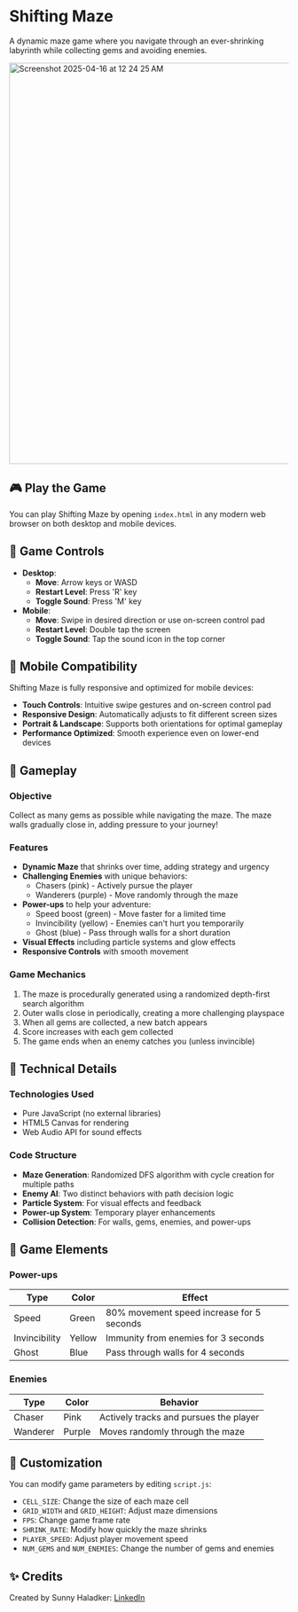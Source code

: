 # Shifting Maze

A dynamic maze game where you navigate through an ever-shrinking labyrinth while collecting gems and avoiding enemies.

<img width="724" alt="Screenshot 2025-04-16 at 12 24 25 AM" src="https://github.com/user-attachments/assets/1e7ade9e-9bdd-450a-b028-52f25d36084c" />

## 🎮 Play the Game

You can play Shifting Maze by opening `index.html` in any modern web browser on both desktop and mobile devices.

## 🔑 Game Controls

- **Desktop**:
  - **Move**: Arrow keys or WASD
  - **Restart Level**: Press 'R' key
  - **Toggle Sound**: Press 'M' key
- **Mobile**:
  - **Move**: Swipe in desired direction or use on-screen control pad
  - **Restart Level**: Double tap the screen
  - **Toggle Sound**: Tap the sound icon in the top corner

## 📱 Mobile Compatibility

Shifting Maze is fully responsive and optimized for mobile devices:
- **Touch Controls**: Intuitive swipe gestures and on-screen control pad
- **Responsive Design**: Automatically adjusts to fit different screen sizes
- **Portrait & Landscape**: Supports both orientations for optimal gameplay
- **Performance Optimized**: Smooth experience even on lower-end devices

## 🎯 Gameplay

### Objective
Collect as many gems as possible while navigating the maze. The maze walls gradually close in, adding pressure to your journey!

### Features
- **Dynamic Maze** that shrinks over time, adding strategy and urgency
- **Challenging Enemies** with unique behaviors:
  - Chasers (pink) - Actively pursue the player
  - Wanderers (purple) - Move randomly through the maze
- **Power-ups** to help your adventure:
  - Speed boost (green) - Move faster for a limited time
  - Invincibility (yellow) - Enemies can't hurt you temporarily
  - Ghost (blue) - Pass through walls for a short duration
- **Visual Effects** including particle systems and glow effects
- **Responsive Controls** with smooth movement

### Game Mechanics
1. The maze is procedurally generated using a randomized depth-first search algorithm
2. Outer walls close in periodically, creating a more challenging playspace
3. When all gems are collected, a new batch appears
4. Score increases with each gem collected
5. The game ends when an enemy catches you (unless invincible)

## 🚀 Technical Details

### Technologies Used
- Pure JavaScript (no external libraries)
- HTML5 Canvas for rendering
- Web Audio API for sound effects

### Code Structure
- **Maze Generation**: Randomized DFS algorithm with cycle creation for multiple paths
- **Enemy AI**: Two distinct behaviors with path decision logic
- **Particle System**: For visual effects and feedback
- **Power-up System**: Temporary player enhancements
- **Collision Detection**: For walls, gems, enemies, and power-ups

## 🧩 Game Elements

### Power-ups
| Type | Color | Effect |
|------|-------|--------|
| Speed | Green | 80% movement speed increase for 5 seconds |
| Invincibility | Yellow | Immunity from enemies for 3 seconds |
| Ghost | Blue | Pass through walls for 4 seconds |

### Enemies
| Type | Color | Behavior |
|------|-------|----------|
| Chaser | Pink | Actively tracks and pursues the player |
| Wanderer | Purple | Moves randomly through the maze |

## 🔧 Customization

You can modify game parameters by editing `script.js`:
- `CELL_SIZE`: Change the size of each maze cell
- `GRID_WIDTH` and `GRID_HEIGHT`: Adjust maze dimensions
- `FPS`: Change game frame rate
- `SHRINK_RATE`: Modify how quickly the maze shrinks
- `PLAYER_SPEED`: Adjust player movement speed
- `NUM_GEMS` and `NUM_ENEMIES`: Change the number of gems and enemies

## ✨ Credits

Created by Sunny Haladker: [LinkedIn](https://www.linkedin.com/in/sunnyhaladker/)
